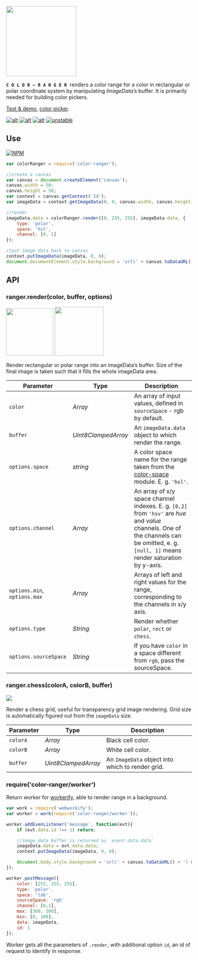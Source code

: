 <img src="https://cdn.rawgit.com/dfcreative/color-ranger/design/logo.png" height="190"/>

<code>**C O L O R − R A N G E R**</code>&nbsp; renders a color range for a color in rectangular or polar coordinate system by manipulating _ImageData_’s buffer. It is primarily needed for building color pickers.

[Test & demo](https://cdn.rawgit.com/dfcreative/color-ranger/master/test/index.html), [color picker](https://github.com/dfcreative/picky).

[![alt](https://travis-ci.org/dfcreative/color-ranger.svg?branch=master)](https://travis-ci.org/dfcreative/color-ranger)
[![alt](https://codeclimate.com/github/dfcreative/color-ranger/badges/gpa.svg)](https://codeclimate.com/github/dfcreative/color-ranger)
[![alt](https://david-dm.org/dfcreative/color-ranger.svg)](https://david-dm.org/dfcreative/color-ranger)
[![unstable](http://badges.github.io/stability-badges/dist/unstable.svg)](http://github.com/badges/stability-badges)


## Use

[![NPM](https://nodei.co/npm/color-ranger.png?mini=true)](https://nodei.co/npm/color-ranger/)


```js
var colorRanger = require('color-ranger');

//create a canvas
var canvas = document.createElement('canvas');
canvas.width = 50;
canvas.height = 50;
var context = canvas.getContext('2d');
var imageData = context.getImageData(0, 0, canvas.width, canvas.height);

//render
imageData.data = colorRanger.render([0, 255, 255], imageData.data, {
	type: 'polar',
	space: 'hsl',
	channel: [0, 1]
});

//put image data back to canvas
context.putImageData(imageData, 0, 0);
document.documentElement.style.background = 'url(' + canvas.toDataURL() + ') 0 0 / cover';
```


## API

### ranger.render(color, buffer, options)

<img src="https://cdn.rawgit.com/dfcreative/color-ranger/design/rect.png" height="128"/>
<img src="https://cdn.rawgit.com/dfcreative/color-ranger/design/polar.png" height="132"/>

Render rectangular or polar range into an imageData’s buffer. Size of the final image is taken such that it fills the whole imageData area.

| Parameter | Type | Description |
|----|----|----|
| `color` | _Array_ | An array of input values, defined in `sourceSpace` - rgb by default. |
| `buffer` | _Uint8ClampedArray_ | An `imageData.data` object to which render the range. |
| `options.space` | _string_ | A color space name for the range taken from the [color-space](https://github.com/dfcreative/color-space/) module. E. g. `'hsl'`. |
| `options.channel` | _Array_ | An array of x/y space channel indexes. E. g. `[0,2]` from `'hsv'` are _hue_ and _value_ channels. One of the channels can be omitted, e. g. `[null, 1]` means render saturation by y-axis. |
| `options.min`, `options.max` | _Array_ | Arrays of left and right values for the range, corresponding to the channels in x/y axis. |
| `options.type` | _String_ | Render whether `polar`, `rect` or `chess`. |
| `options.sourceSpace` | _String_ | If you have `color` in a space different from `rgb`, pass the sourceSpace. |


### ranger.chess(colorA, colorB, buffer)

<img src="https://cdn.rawgit.com/dfcreative/color-ranger/design/alpha.png"/>

Render a chess grid, useful for transparency grid image rendering. Grid size is automatically figured out from the `imageData` size.

| Parameter | Type | Description |
|----|----|----|
| `colorA` | _Array_ | Black cell color. |
| `colorB` | _Array_ | White cell color. |
| `buffer` | _Uint8ClampedArray_ | An `ImageData` object into which to render grid. |


### require('color-ranger/worker')

Return worker for [workerify](http://github.com/substack/workerify), able to render range in a background.

```js
var work = require('webworkify');
var worker = work(require('color-ranger/worker'));

worker.addEvenListener('message', function(evt){
	if (evt.data.id !== 1) return;

	//image data buffer is returned as `event.data.data`
	imageData.data = evt.data.data;
	context.putImageData(imageData, 0, 0);

	document.body.style.background = 'url(' + canvas.toDataURL() + ') 0 0 / cover';
});

worker.postMessage({
	color: [255, 255, 255],
	type: 'polar',
	space: 'lab',
	sourceSpace: 'rgb'
	channel: [0,1],
	max: [360, 100],
	min: [0, 100],
	data: imageData,
	id: 1
});
```

Worker gets all the parameters of `.render`, with additional option `id`, an id of request to identify in response.